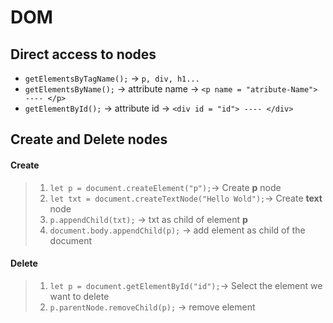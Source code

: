 # DOM
## Direct access to nodes

* ```getElementsByTagName();``` -> ```p, div, h1...```
* ```getElementsByName();``` -> attribute name  -> ```<p name = "atribute-Name"> ---- </p>```
* ```getElementById();``` -> attribute id -> ```<div id = "id"> ---- </div>```

## Create and Delete nodes

#### Create

> 1. ```let p = document.createElement("p");```-> Create <b>p</b> node
> 2. ```let txt = document.createTextNode("Hello Wold");```-> Create <b>text</b> node
> 3. ```p.appendChild(txt);``` -> txt as child of element <b>p</b>
> 4. ```document.body.appendChild(p);``` -> add element as child of the document

#### Delete

> 1. ```let p = document.getElementById("id");```-> Select the element we want to delete
> 2. ```p.parentNode.removeChild(p);``` -> remove element